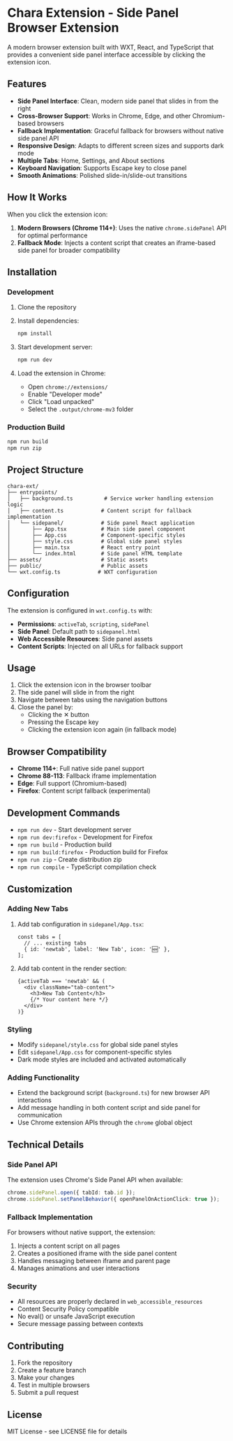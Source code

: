 # Chara Extension - Side Panel Browser Extension

A modern browser extension built with WXT, React, and TypeScript that provides a convenient side panel interface accessible by clicking the extension icon.

## Features

- **Side Panel Interface**: Clean, modern side panel that slides in from the right
- **Cross-Browser Support**: Works in Chrome, Edge, and other Chromium-based browsers
- **Fallback Implementation**: Graceful fallback for browsers without native side panel API
- **Responsive Design**: Adapts to different screen sizes and supports dark mode
- **Multiple Tabs**: Home, Settings, and About sections
- **Keyboard Navigation**: Supports Escape key to close panel
- **Smooth Animations**: Polished slide-in/slide-out transitions

## How It Works

When you click the extension icon:

1. **Modern Browsers (Chrome 114+)**: Uses the native `chrome.sidePanel` API for optimal performance
2. **Fallback Mode**: Injects a content script that creates an iframe-based side panel for broader compatibility

## Installation

### Development

1. Clone the repository
2. Install dependencies:
   ```bash
   npm install
   ```

3. Start development server:
   ```bash
   npm run dev
   ```

4. Load the extension in Chrome:
   - Open `chrome://extensions/`
   - Enable "Developer mode"
   - Click "Load unpacked"
   - Select the `.output/chrome-mv3` folder

### Production Build

```bash
npm run build
npm run zip
```

## Project Structure

```
chara-ext/
├── entrypoints/
│   ├── background.ts          # Service worker handling extension logic
│   ├── content.ts            # Content script for fallback implementation
│   └── sidepanel/            # Side panel React application
│       ├── App.tsx           # Main side panel component
│       ├── App.css           # Component-specific styles
│       ├── style.css         # Global side panel styles
│       ├── main.tsx          # React entry point
│       └── index.html        # Side panel HTML template
├── assets/                   # Static assets
├── public/                   # Public assets
└── wxt.config.ts            # WXT configuration
```

## Configuration

The extension is configured in `wxt.config.ts` with:

- **Permissions**: `activeTab`, `scripting`, `sidePanel`
- **Side Panel**: Default path to `sidepanel.html`
- **Web Accessible Resources**: Side panel assets
- **Content Scripts**: Injected on all URLs for fallback support

## Usage

1. Click the extension icon in the browser toolbar
2. The side panel will slide in from the right
3. Navigate between tabs using the navigation buttons
4. Close the panel by:
   - Clicking the ✕ button
   - Pressing the Escape key
   - Clicking the extension icon again (in fallback mode)

## Browser Compatibility

- **Chrome 114+**: Full native side panel support
- **Chrome 88-113**: Fallback iframe implementation
- **Edge**: Full support (Chromium-based)
- **Firefox**: Content script fallback (experimental)

## Development Commands

- `npm run dev` - Start development server
- `npm run dev:firefox` - Development for Firefox
- `npm run build` - Production build
- `npm run build:firefox` - Production build for Firefox
- `npm run zip` - Create distribution zip
- `npm run compile` - TypeScript compilation check

## Customization

### Adding New Tabs

1. Add tab configuration in `sidepanel/App.tsx`:
   ```tsx
   const tabs = [
     // ... existing tabs
     { id: 'newtab', label: 'New Tab', icon: '🆕' },
   ];
   ```

2. Add tab content in the render section:
   ```tsx
   {activeTab === 'newtab' && (
     <div className="tab-content">
       <h3>New Tab Content</h3>
       {/* Your content here */}
     </div>
   )}
   ```

### Styling

- Modify `sidepanel/style.css` for global side panel styles
- Edit `sidepanel/App.css` for component-specific styles
- Dark mode styles are included and activated automatically

### Adding Functionality

- Extend the background script (`background.ts`) for new browser API interactions
- Add message handling in both content script and side panel for communication
- Use Chrome extension APIs through the `chrome` global object

## Technical Details

### Side Panel API

The extension uses Chrome's Side Panel API when available:

```typescript
chrome.sidePanel.open({ tabId: tab.id });
chrome.sidePanel.setPanelBehavior({ openPanelOnActionClick: true });
```

### Fallback Implementation

For browsers without native support, the extension:

1. Injects a content script on all pages
2. Creates a positioned iframe with the side panel content
3. Handles messaging between iframe and parent page
4. Manages animations and user interactions

### Security

- All resources are properly declared in `web_accessible_resources`
- Content Security Policy compatible
- No eval() or unsafe JavaScript execution
- Secure message passing between contexts

## Contributing

1. Fork the repository
2. Create a feature branch
3. Make your changes
4. Test in multiple browsers
5. Submit a pull request

## License

MIT License - see LICENSE file for details
